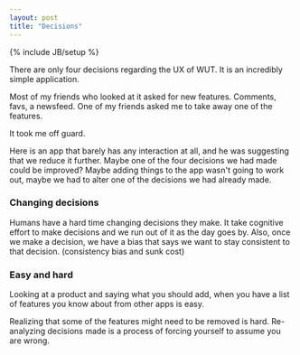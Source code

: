 ```yaml
---
layout: post
title: "Decisions"
---
```

{% include JB/setup %}

There are only four decisions regarding the UX of WUT. It is an incredibly simple application.

Most of my friends who looked at it asked for new features. Comments, favs, a newsfeed. One of my friends asked me to take away one of the features.

It took me off guard.

Here is an app that barely has any interaction at all, and he was suggesting that we reduce it further. Maybe one of the four decisions we had made could be improved? Maybe adding things to the app wasn't going to work out, maybe we had to alter one of the decisions we had already made.

### Changing decisions

Humans have a hard time changing decisions they make. It take cognitive effort to make decisions and we run out of it as the day goes by. Also, once we make a decision, we have a bias that says we want to stay consistent to that decision. (consistency bias and sunk cost)

### Easy and hard

Looking at a product and saying what you should add, when you have a list of features you know about from other apps is easy.

Realizing that some of the features might need to be removed is hard. Re-analyzing decisions made is a process of forcing yourself to assume you are wrong.
